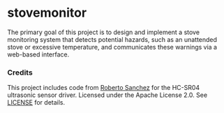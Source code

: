 # stovemonitor

The primary goal of this project is to design and implement a stove monitoring system that detects potential hazards, such as an unattended stove or excessive temperature, and communicates these warnings via a web-based interface. 

### Credits
This project includes code from [Roberto Sanchez](https://github.com/robertosanchezd) for the HC-SR04 ultrasonic sensor driver.
Licensed under the Apache License 2.0. See [LICENSE](LICENSE) for details.



